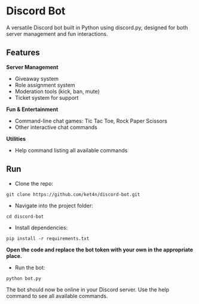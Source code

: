 # Discord Bot

A versatile Discord bot built in Python using discord.py, designed for both server management and fun interactions.

## Features

**Server Management**
- Giveaway system
- Role assignment system
- Moderation tools (kick, ban, mute)
- Ticket system for support

**Fun & Entertainment**
- Command-line chat games: Tic Tac Toe, Rock Paper Scissors
- Other interactive chat commands

**Utilities**
- Help command listing all available commands


## Run

- Clone the repo: 
```
git clone https://github.com/ket4n/discord-bot.git
```

- Navigate into the project folder:
```
cd discord-bot
```
- Install dependencies:
```
pip install -r requirements.txt
```
**Open the code and replace the bot token with your own in the appropriate place.**
- Run the bot:
```
python bot.py
```
The bot should now be online in your Discord server. Use the help command to see all available commands.

